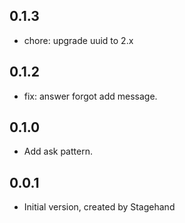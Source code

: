 ## 0.1.3

- chore: upgrade uuid to 2.x

## 0.1.2

- fix: answer forgot add message.

## 0.1.0

- Add ask pattern.

## 0.0.1

- Initial version, created by Stagehand
